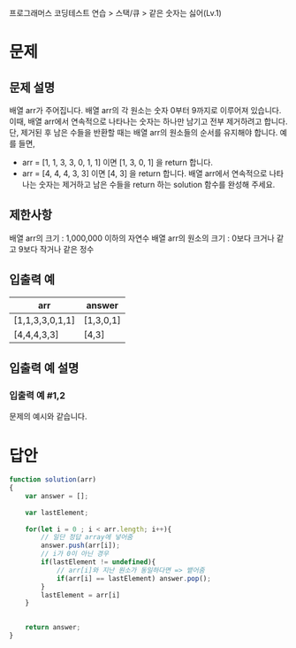 프로그래머스 코딩테스트 연습 > 스택/큐 > 같은 숫자는 싫어(Lv.1)

# 문제
## 문제 설명
배열 arr가 주어집니다. 배열 arr의 각 원소는 숫자 0부터 9까지로 이루어져 있습니다. 이때, 배열 arr에서 연속적으로 나타나는 숫자는 하나만 남기고 전부 제거하려고 합니다. 단, 제거된 후 남은 수들을 반환할 때는 배열 arr의 원소들의 순서를 유지해야 합니다. 예를 들면,

- arr = [1, 1, 3, 3, 0, 1, 1] 이면 [1, 3, 0, 1] 을 return 합니다.
- arr = [4, 4, 4, 3, 3] 이면 [4, 3] 을 return 합니다.
배열 arr에서 연속적으로 나타나는 숫자는 제거하고 남은 수들을 return 하는 solution 함수를 완성해 주세요.

## 제한사항
배열 arr의 크기 : 1,000,000 이하의 자연수
배열 arr의 원소의 크기 : 0보다 크거나 같고 9보다 작거나 같은 정수

## 입출력 예
|arr	            |answer
|-----------------|------------
|[1,1,3,3,0,1,1]	|[1,3,0,1]
|[4,4,4,3,3]	    |[4,3]

## 입출력 예 설명
### 입출력 예 #1,2
문제의 예시와 같습니다.

# 답안
```javascript
function solution(arr)
{
    var answer = [];
    
    var lastElement;
    
    for(let i = 0 ; i < arr.length; i++){
        // 일단 정답 array에 넣어줌
        answer.push(arr[i]);
        // i가 0이 아닌 경우 
        if(lastElement != undefined){
            // arr[i]와 지난 원소가 동일하다면 => 뱉어줌
            if(arr[i] == lastElement) answer.pop();
        }
        lastElement = arr[i]
    }

    
    return answer;
}
```
